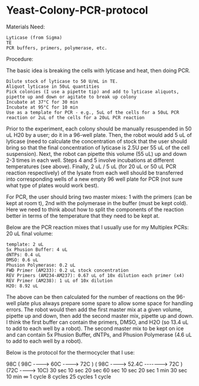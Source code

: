 # Yeast-Colony-PCR-protocol

Materials Need:

    Lyticase (from Sigma)
    TE
    PCR buffers, primers, polymerase, etc.

Procedure:

The basic idea is breaking the cells with lyticase and heat, then doing PCR.

    Dilute stock of lyticase to 50 U/mL in TE.
    Aliquot lyticase in 50uL quantities
    Pick colonies (I use a pipette tip) and add to lyticase aliquots, pipette up and down or agitate to break up colony
    Incubate at 37°C for 30 min
    Incubate at 95°C for 10 min
    Use as a template for PCR - e.g., 5uL of the cells for a 50uL PCR reaction or 2uL of the cells for a 20uL PCR reaction 


Prior to the experiment, each colony should be manually resuspended in 50 uL H20 by a user; do it in a 96-well plate. Then, the robot would add 5 uL of lyticase (need to calculate the concentration of stock that the user should bring so that the final concentration of lyticase is 2.5U per 55 uL of the cell suspension). Next, the robot can pipette this volume (55 uL) up and down 2-3 times in each well. Steps 4 and 5 involve incubations at different temperatures (see above). Finally, 2 uL / 5 uL (for 20 uL or 50 uL PCR reaction respectively) of the lysate from each well should be transferred into corresponding wells of a new empty 96 well plate for PCR (not sure what type of plates would work best).

For PCR, the user should bring two master mixes: 1 with the primers (can be kept at room t), 2nd with the polymerase in the buffer (must be kept cold). Here we need to think about how to split the components of the reaction better in terms of the temperature that they need to be kept at.

Below are the PCR reaction mixes that I usually use for my Multiplex PCRs: 
20 uL final volume:

    template: 2 uL
    5x Phusion Buffer: 4 uL
    dNTPs: 0.4 uL
    DMSO: 0.6 uL
    Phusion Polymerase: 0.2 uL
    FWD Primer (AM233): 0.2 uL stock concentration
    REV Primers (AM234-AM237): 0.67 uL of 10x dilution each primer (x4)
    REV Primer (AM238): 1 uL of 10x dilution
    H2O: 8.92 uL

The above can be then calculated for the number of reactions on the 96-well plate plus always prepare some spare to allow some space for handling errors. The robot would then add the first master mix at a given volume, pipette up and down, then add the second master mix, pipette up and down. I think the first buffer can contain the primers, DMSO, and H2O (so 13.4 uL to add to each well by a robot). The second master mix to be kept on ice and can contain 5x Phusion Buffer, dNTPs, and Phusion Polymerase (4.6 uL to add to each well by a robot).

Below is the protocol for the thermocycler that I use:

98C               ( 98C  ----> 60C   ----> 72C )          ( 98C  ----> 52.4C   ------->       72C      )         (72C   ---->  10C)
30 sec           10 sec      20 sec       60 sec            10 sec      20 sec            1 min 30 sec            10 min        ∞
1 cycle                            8 cycles                           25 cycles                                         1 cycle
